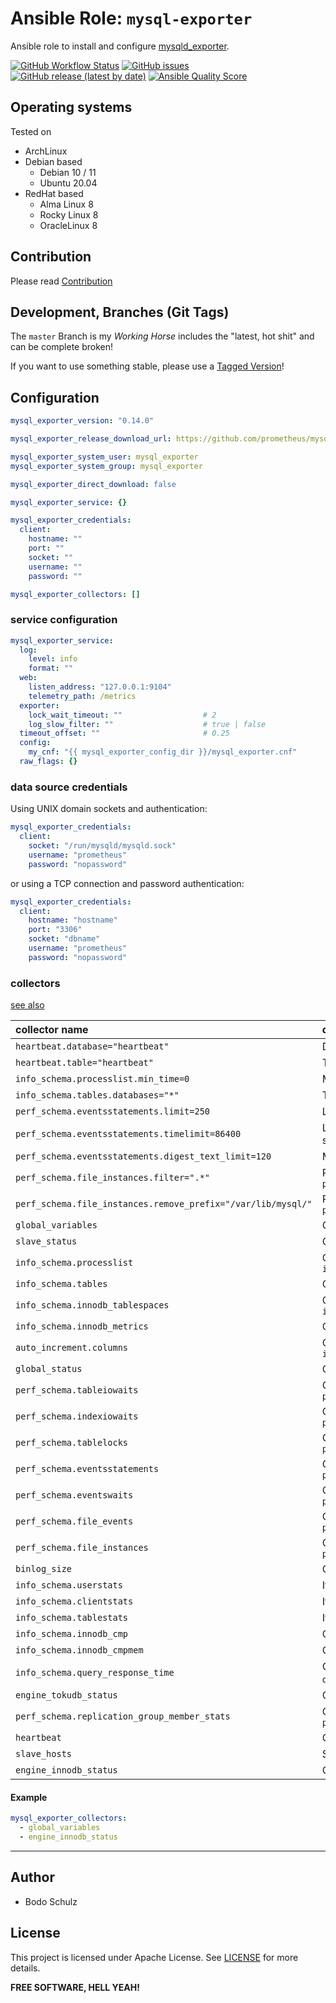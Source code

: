 
# Ansible Role:  `mysql-exporter` 

Ansible role to install and configure [mysqld_exporter](https://github.com/prometheus/mysqld_exporter).


[![GitHub Workflow Status](https://img.shields.io/github/actions/workflow/status/bodsch/ansible-mysql-exporter/main.yml?branch=main)][ci]
[![GitHub issues](https://img.shields.io/github/issues/bodsch/ansible-mysql-exporter)][issues]
[![GitHub release (latest by date)](https://img.shields.io/github/v/release/bodsch/ansible-mysql-exporter)][releases]
[![Ansible Quality Score](https://img.shields.io/ansible/quality/50067?label=role%20quality)][quality]

[ci]: https://github.com/bodsch/ansible-mysql-exporter/actions
[issues]: https://github.com/bodsch/ansible-mysql-exporter/issues?q=is%3Aopen+is%3Aissue
[releases]: https://github.com/bodsch/ansible-mysql-exporter/releases
[quality]: https://galaxy.ansible.com/bodsch/mysql_exporter


## Operating systems

Tested on

* ArchLinux
* Debian based
    - Debian 10 / 11
    - Ubuntu 20.04
* RedHat based
    - Alma Linux 8
    - Rocky Linux 8
    - OracleLinux 8

## Contribution

Please read [Contribution](CONTRIBUTING.md)

## Development,  Branches (Git Tags)

The `master` Branch is my *Working Horse* includes the "latest, hot shit" and can be complete broken!

If you want to use something stable, please use a [Tagged Version](https://github.com/bodsch/ansible-mysql-exporter/tags)!

## Configuration

```yaml
mysql_exporter_version: "0.14.0"

mysql_exporter_release_download_url: https://github.com/prometheus/mysqld_exporter/releases

mysql_exporter_system_user: mysql_exporter
mysql_exporter_system_group: mysql_exporter

mysql_exporter_direct_download: false

mysql_exporter_service: {}

mysql_exporter_credentials:
  client:
    hostname: ""
    port: ""
    socket: ""
    username: ""
    password: ""

mysql_exporter_collectors: []
```

### service configuration

```yaml
mysql_exporter_service:
  log:
    level: info
    format: ""
  web:
    listen_address: "127.0.0.1:9104"
    telemetry_path: /metrics
  exporter:
    lock_wait_timeout: ""                  # 2
    log_slow_filter: ""                    # true | false
  timeout_offset: ""                       # 0.25
  config:
    my_cnf: "{{ mysql_exporter_config_dir }}/mysql_exporter.cnf"
  raw_flags: {}
```

### data source credentials

Using UNIX domain sockets and authentication:


```yaml
mysql_exporter_credentials:
  client:
    socket: "/run/mysqld/mysqld.sock"
    username: "prometheus"
    password: "nopassword"
```

or using a TCP connection and password authentication:

```yaml
mysql_exporter_credentials:
  client:
    hostname: "hostname"
    port: "3306"
    socket: "dbname"
    username: "prometheus"
    password: "nopassword"
```


### collectors

 [see also](https://github.com/prometheus/mysqld_exporter#collector-flags)

| collector name | description |
| :---           | :----        |
| `heartbeat.database="heartbeat"`               | Database from where to collect heartbeat data |
| `heartbeat.table="heartbeat"`                  | Table from where to collect heartbeat data |
| `info_schema.processlist.min_time=0`           | Minimum time a thread must be in each state to be counted |
| `info_schema.tables.databases="*"`             | The list of databases to collect table stats for, or '*' for all |
| `perf_schema.eventsstatements.limit=250`       | Limit the number of events statements digests by response time |
| `perf_schema.eventsstatements.timelimit=86400` | Limit how old the 'last_seen' events statements can be, in seconds |
| `perf_schema.eventsstatements.digest_text_limit=120`         | Maximum length of the normalized statement text |
| `perf_schema.file_instances.filter=".*"`       | RegEx file_name filter for `performance_schema.file_summary_by_instance` |
| `perf_schema.file_instances.remove_prefix="/var/lib/mysql/"` |  Remove path prefix in `performance_schema.file_summary_by_instance` |
| `global_variables`                             | Collect from `SHOW GLOBAL VARIABLES` |
| `slave_status`                                 | Collect from `SHOW SLAVE STATUS` |
| `info_schema.processlist`                      | Collect current thread state counts from the `information_schema.processlist` |
| `info_schema.tables`                           | Collect metrics from `information_schema.tables` |
| `info_schema.innodb_tablespaces`               | Collect metrics from `information_schema.innodb_sys_tablespaces` |
| `info_schema.innodb_metrics`                   | Collect metrics from `information_schema.innodb_metrics` |
| `auto_increment.columns`                       | Collect auto_increment columns and max values from `information_schema` |
| `global_status`                                | Collect from `SHOW GLOBAL STATUS` |
| `perf_schema.tableiowaits`                     | Collect metrics from `performance_schema.table_io_waits_summary_by_table` |
| `perf_schema.indexiowaits`                     | Collect metrics from `performance_schema.table_io_waits_summary_by_index_usage` |
| `perf_schema.tablelocks`                       | Collect metrics from `performance_schema.table_lock_waits_summary_by_table` |
| `perf_schema.eventsstatements`                 | Collect metrics from `performance_schema.events_statements_summary_by_digest` |
| `perf_schema.eventswaits`                      | Collect metrics from `performance_schema.events_waits_summary_global_by_event_name` |
| `perf_schema.file_events`                      | Collect metrics from `performance_schema.file_summary_by_event_name` |
| `perf_schema.file_instances`                   | Collect metrics from `performance_schema.file_summary_by_instance` |
| `binlog_size`                                  | Collect the current size of all registered binlog files |
| `info_schema.userstats`                        | If running with `userstat=1`, set to `true` to collect user statistics |
| `info_schema.clientstats`                      | If running with `userstat=1`, set to `true` to collect client statistics |
| `info_schema.tablestats`                       | If running with `userstat=1`, set to `true` to collect table statistics |
| `info_schema.innodb_cmp`                       | Collect metrics from `information_schema.innodb_cmp` |
| `info_schema.innodb_cmpmem`                    | Collect metrics from `information_schema.innodb_cmpmem` |
| `info_schema.query_response_time`              | Collect query response time distribution if `query_response_time_stats` is `ON`. |
| `engine_tokudb_status`                         | Collect from `SHOW ENGINE TOKUDB STATUS` |
| `perf_schema.replication_group_member_stats`   | Collect metrics from `performance_schema.replication_group_member_stats` |
| `heartbeat`                                    | Collect from heartbeat |
| `slave_hosts`                                  | Scrape information from `SHOW SLAVE HOSTS` |
| `engine_innodb_status`                         | Collect from `SHOW ENGINE INNODB STATUS` |

#### Example

```yaml
mysql_exporter_collectors:
  - global_variables
  - engine_innodb_status
```


---

## Author

- Bodo Schulz

## License

This project is licensed under Apache License. See [LICENSE](/LICENSE) for more details.

**FREE SOFTWARE, HELL YEAH!**
